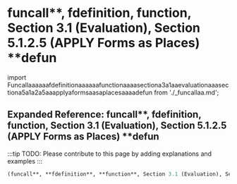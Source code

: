 # funcall**, **fdefinition**, **function**, Section 3.1 (Evaluation), Section 5.1.2.5 (APPLY Forms as Places) **defun

import Funcallaaaaaafdefinitionaaaaaafunctionaaaasectiona3a1aaevaluationaaasectiona5a1a2a5aaapplyaformsaasaplacesaaaadefun from './_funcallaa.md';

<Funcallaaaaaafdefinitionaaaaaafunctionaaaasectiona3a1aaevaluationaaasectiona5a1a2a5aaapplyaformsaasaplacesaaaadefun />

## Expanded Reference: funcall**, **fdefinition**, **function**, Section 3.1 (Evaluation), Section 5.1.2.5 (APPLY Forms as Places) **defun

:::tip
TODO: Please contribute to this page by adding explanations and examples
:::

```lisp
(funcall**, **fdefinition**, **function**, Section 3.1 (Evaluation), Section 5.1.2.5 (APPLY Forms as Places) **defun )
```
